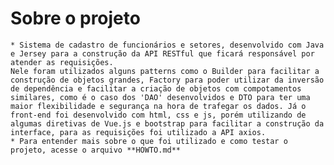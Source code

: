 # Sobre o projeto
    * Sistema de cadastro de funcionários e setores, desenvolvido com Java e Jersey para a construção da API RESTful que ficará responsável por atender as requisições.
    Nele foram utilizados alguns patterns como o Builder para facilitar a construção de objetos grandes, Factory para poder utilizar da inversão de dependência e facilitar a criação de objetos com compotamentos similares, como é o caso dos 'DAO' desenvolvidos e DTO para ter uma maior flexibilidade e segurança na hora de trafegar os dados. Já o front-end foi desenvolvido com html, css e js, porém utilizando de algumas diretivas de Vue.js e bootstrap para facilitar a construção da interface, para as requisições foi utilizado a API axios.
    * Para entender mais sobre o que foi utilizado e como testar o projeto, acesse o arquivo **HOWTO.md**

